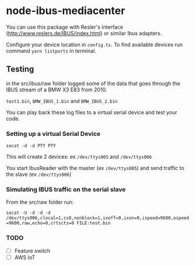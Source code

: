 # node-ibus-mediacenter

You can use this package with Resler's interface (http://www.reslers.de/IBUS/index.html) or similar Ibus adapters.

Configure your device location in `config.ts`. To find available devices run command `yarn listports` in terminal.

## Testing

in the src/ibus/raw folder logged some of the data that goes through the IBUS stream of a BMW X3 E83 from 2010.

`test1.bin`, `BMW_IBUS_1.bin` and `BMW_IBUS_2.bin`

You can play back these log files to a virtual serial device and test your code.

### Setting up a virtual Serial Device

`socat -d -d PTY PTY`

This will create 2 devices: ex `/dev/ttys005` and `/dev/ttys006`

You start IbusReader with the master (ex `/dev/ttys005`) and send traffic to the slave (ex `/dev/ttys006`)

### Simulating IBUS traffic on the serial slave

From the src/raw folder run:

`socat -U -d -d -d /dev/ttys006,clocal=1,cs8,nonblock=1,ixoff=0,ixon=0,ispeed=9600,ospeed=9600,raw,echo=0,crtscts=0 FILE:test.bin`

### TODO

- [ ] Feature switch
- [ ] AWS IoT

<!-- To emulate virtual interface -->
<!-- socat -d -d PTY PTY -->
<!-- echo -e -n "\x50\x04\x68\x3B\x21\xA6" > /dev/ttys014 -->
<!-- /dev/ttys002 <--- /dev/ttys003 -->
<!-- cat BMW_IBUS_1.bin > /dev/ttys003 -->

<!-- sudo socat -U -d -d -d /dev/ttys006,clocal=1,cs8,nonblock=1,ixoff=0,ixon=0,ispeed=9600,ospeed=9600,raw,echo=0,crtscts=0 FILE:BMW_IBUS_1.bin -->
<!-- sudo socat -U -d -d -d /dev/ttys006,clocal=1,cs8,nonblock=1,ixoff=0,ixon=0,ispeed=9600,ospeed=9600,raw,echo=0,crtscts=0 FILE:test.bin -->

<!-- {6, "\xF0\x05\xFF\x47\x00\x38\x75", "info", NULL, KEY_I},
{6, "\xF0\x04\x3B\x48\x05\x82", "enter", NULL, KEY_ENTER},
{7, "\xF0\x05\xFF\x47\x00\x0F\x42", "sel", NULL, KEY_TAB},
{4, "\xF0\x04\x3B\x49", "rotary", NULL, 0, ibus_handle_rotary},
{6, "\xF0\x04\x68\x48\x40\x94", "FF", NULL, KEY_RIGHT|_CTRL_BIT},
{6, "\xF0\x04\x68\x48\x50\x84", "RR", NULL, KEY_LEFT|_CTRL_BIT},
{6, "\xF0\x04\x68\x48\x11\xC5", "1", NULL, KEY_ESC},
{6, "\xF0\x04\x68\x48\x01\xD5", "2", NULL, KEY_SPACE},
{6, "\xF0\x04\x68\x48\x12\xC6", "3", NULL, KEY_Z},
{6, "\xF0\x04\x68\x48\x02\xD6", "4", NULL, KEY_X},
{6, "\xF0\x04\x68\x48\x13\xC7", "5", NULL, KEY_LEFT},
{6, "\xF0\x04\x68\x48\x03\xD7", "6", NULL, KEY_RIGHT},

{6, "\xF0\x04\x68\x48\x10\xC4", "cd-prev", NULL, KEY_COMMA, cdchanger_handle_start},
{6, "\xF0\x04\x68\x48\x00\xD4", "cd-next", NULL, KEY_DOT, cdchanger_handle_start},
// steering wheel
{6, "\x50\x04\x68\x3B\x08\x0F", "cd-prev", NULL, KEY_COMMA, cdchanger_handle_start},
{6, "\x50\x04\x68\x3B\x01\x06", "cd-next", NULL, KEY_DOT, cdchanger_handle_start},

{4, "\x80\x06\xBF\x19", "coolant-temp", NULL, 0, ibus_handle_coolant_temp},
{4, "\x80\x09\xFF\x24", "fuel-consumption", NULL, 0, ibus_handle_fc},
{4, "\x80\x0A\xFF\x24", "outside-temp", NULL, 0, ibus_handle_outside_temp},
{4, "\x7F\x20\x3F\xA0", "battery-voltage", NULL, 0, ibus_handle_battery_voltage},
{5, "\x7F\x03\x3F\xA1\xE2", "re-battery-voltage", NULL, 0, ibus_request_battery_voltage2}, -->
